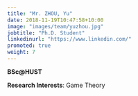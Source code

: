 ```yaml
---
title: "Mr. ZHOU, Yu"
date: 2018-11-19T10:47:58+10:00
image: "images/team/yuzhou.jpg"
jobtitle: "Ph.D. Student"
linkedinurl: "https://www.linkedin.com/"
promoted: true
weight: 7
---
```

**BSc@HUST**

**Research Interests**: Game Theory